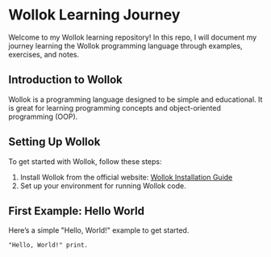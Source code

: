 # Wollok Learning Journey

Welcome to my Wollok learning repository! In this repo, I will document my journey learning the Wollok programming language through examples, exercises, and notes.

## Introduction to Wollok
Wollok is a programming language designed to be simple and educational. It is great for learning programming concepts and object-oriented programming (OOP).

## Setting Up Wollok
To get started with Wollok, follow these steps:

1. Install Wollok from the official website: [Wollok Installation Guide](https://wollok.org)
2. Set up your environment for running Wollok code.

## First Example: Hello World
Here’s a simple "Hello, World!" example to get started.

```wollok
"Hello, World!" print.
